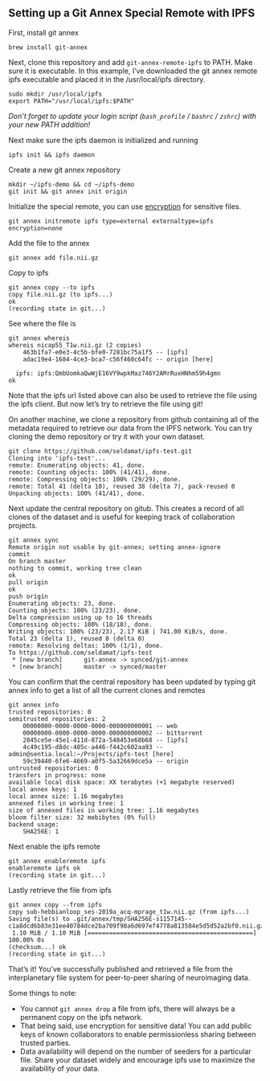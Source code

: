 
## Setting up a Git Annex Special Remote with IPFS

First, install git annex
```
brew install git-annex
```

Next, clone this repository and add `git-annex-remote-ipfs` to PATH. Make sure it is executable. In this example, I’ve downloaded the git annex remote ipfs executable and placed it in the /usr/local/ipfs directory.
```
sudo mkdir /usr/local/ipfs
export PATH="/usr/local/ipfs:$PATH"
```

*Don’t forget to update your login script (`bash_profile` / `bashrc` / `zshrc`) with your new PATH addition!*

Next make sure the ipfs daemon is initialized and running
```
ipfs init && ipfs daemon
```

Create a new git annex repository
```
mkdir ~/ipfs-demo && cd ~/ipfs-demo
git init && git annex init origin
```

Initialize the special remote, you can use [encryption](https://git-annex.branchable.com/encryption/) for sensitive files.
```
git annex initremote ipfs type=external externaltype=ipfs encryption=none
```

Add the file to the annex
```
git annex add file.nii.gz
```
		
Copy to ipfs
```
git annex copy --to ipfs
copy file.nii.gz (to ipfs...)
ok
(recording state in git...)
```

See where the file is
```
git annex whereis
whereis nicap55_T1w.nii.gz (2 copies)
  	463b1fa7-e0e3-4c5b-bfe0-7281bc75a1f5 -- [ipfs]
   	adac19e4-1684-4ce3-bca7-c56f460c64fc -- origin [here]

  ipfs: ipfs:QmbUomkaQwWjE16VY9wpkMaz746Y2AMrRuxHNhm59h4gmn
ok
```

Note that the ipfs url listed above can also be used to retrieve the file using the ipfs client. But now let’s try to retrieve the file using git! 

On another machine, we clone a repository from github containing all of the metadata required to retrieve our data from the IPFS network. You can try cloning the demo repository or try it with your own dataset.
```
git clone https://github.com/seldamat/ipfs-test.git
Cloning into 'ipfs-test'...
remote: Enumerating objects: 41, done.
remote: Counting objects: 100% (41/41), done.
remote: Compressing objects: 100% (29/29), done.
remote: Total 41 (delta 10), reused 38 (delta 7), pack-reused 0
Unpacking objects: 100% (41/41), done.
```

Next update the central repository on gitub. This creates a record of all clones of the dataset and is useful for keeping track of collaboration projects.
```
git annex sync
Remote origin not usable by git-annex; setting annex-ignore
commit
On branch master
nothing to commit, working tree clean
ok
pull origin
ok
push origin
Enumerating objects: 23, done.
Counting objects: 100% (23/23), done.
Delta compression using up to 16 threads
Compressing objects: 100% (18/18), done.
Writing objects: 100% (23/23), 2.17 KiB | 741.00 KiB/s, done.
Total 23 (delta 1), reused 0 (delta 0)
remote: Resolving deltas: 100% (1/1), done.
To https://github.com/seldamat/ipfs-test
 * [new branch]      git-annex -> synced/git-annex
 * [new branch]      master -> synced/master
```

You can confirm that the central repository has been updated by typing git annex info to get a list of all the current clones and remotes
```
git annex info 
trusted repositories: 0
semitrusted repositories: 2
	00000000-0000-0000-0000-000000000001 -- web
 	00000000-0000-0000-0000-000000000002 -- bittorrent
 	2845ce5e-45e1-411d-872a-548453e68b68 -- [ipfs]
 	4c49c195-d8dc-405c-a446-f442c602aa93 -- admin@sentia.local:~/Projects/ipfs-test [here]
 	59c39440-6fe6-4669-a0f5-5a32669dce5a -- origin
untrusted repositories: 0
transfers in progress: none
available local disk space: XX terabytes (+1 megabyte reserved)
local annex keys: 1
local annex size: 1.16 megabytes
annexed files in working tree: 1
size of annexed files in working tree: 1.16 megabytes
bloom filter size: 32 mebibytes (0% full)
backend usage:
	SHA256E: 1
```

Next enable the ipfs remote
```
git annex enableremote ipfs
enableremote ipfs ok
(recording state in git...)
```

Lastly retrieve the file from ipfs
```
git annex copy --from ipfs
copy sub-hebbianloop_ses-2019a_acq-mprage_t1w.nii.gz (from ipfs...)
Saving file(s) to .git/annex/tmp/SHA256E-s1157145--c1a8dcd6b83e31ee40784dce2ba709f98a6d697ef4778a813584e5d5d52a2bf0.nii.gz
 1.10 MiB / 1.10 MiB [==============================================] 100.00% 0s
(checksum...) ok
(recording state in git...)
```

That’s it! You’ve successfully published and retrieved a file from the interplanetary file system for peer-to-peer sharing of neuroimaging data.

Some things to note:
* You cannot `git annex drop` a file from ipfs, there will always be a permanent copy on the ipfs network.
* That being said, use encryption for sensitive data! You can add public keys of known collaborators to enable permissionless sharing between trusted parties.
* Data availability will depend on the number of seeders for a particular file. Share your dataset widely and encourage ipfs use to maximize the availability of your data.
